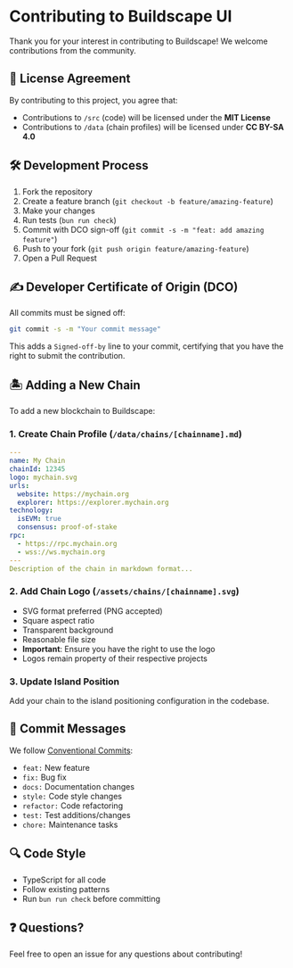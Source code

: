 # Contributing to Buildscape UI

Thank you for your interest in contributing to Buildscape! We welcome contributions from the community.

## 📜 License Agreement

By contributing to this project, you agree that:

- Contributions to `/src` (code) will be licensed under the **MIT License**
- Contributions to `/data` (chain profiles) will be licensed under **CC BY-SA 4.0**

## 🛠️ Development Process

1. Fork the repository
2. Create a feature branch (`git checkout -b feature/amazing-feature`)
3. Make your changes
4. Run tests (`bun run check`)
5. Commit with DCO sign-off (`git commit -s -m "feat: add amazing feature"`)
6. Push to your fork (`git push origin feature/amazing-feature`)
7. Open a Pull Request

## ✍️ Developer Certificate of Origin (DCO)

All commits must be signed off:

```bash
git commit -s -m "Your commit message"
```

This adds a `Signed-off-by` line to your commit, certifying that you have the right to submit the contribution.

## 🏝️ Adding a New Chain

To add a new blockchain to Buildscape:

### 1. Create Chain Profile (`/data/chains/[chainname].md`)

```yaml
---
name: My Chain
chainId: 12345
logo: mychain.svg
urls:
  website: https://mychain.org
  explorer: https://explorer.mychain.org
technology:
  isEVM: true
  consensus: proof-of-stake
rpc:
  - https://rpc.mychain.org
  - wss://ws.mychain.org
---
Description of the chain in markdown format...
```

### 2. Add Chain Logo (`/assets/chains/[chainname].svg`)

- SVG format preferred (PNG accepted)
- Square aspect ratio
- Transparent background
- Reasonable file size
- **Important**: Ensure you have the right to use the logo
- Logos remain property of their respective projects

### 3. Update Island Position

Add your chain to the island positioning configuration in the codebase.

## 📝 Commit Messages

We follow [Conventional Commits](https://www.conventionalcommits.org/):

- `feat:` New feature
- `fix:` Bug fix
- `docs:` Documentation changes
- `style:` Code style changes
- `refactor:` Code refactoring
- `test:` Test additions/changes
- `chore:` Maintenance tasks

## 🔍 Code Style

- TypeScript for all code
- Follow existing patterns
- Run `bun run check` before committing

## ❓ Questions?

Feel free to open an issue for any questions about contributing!
